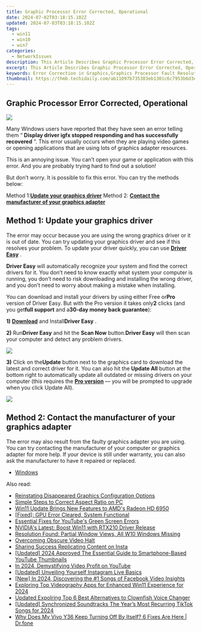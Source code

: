 ```yaml
---
title: Graphic Processor Error Corrected, Operational
date: 2024-07-02T03:18:15.102Z
updated: 2024-07-03T03:18:15.102Z
tags:
  - win11
  - win10
  - win7
categories:
  - NetworkIssues
description: This Article Describes Graphic Processor Error Corrected, Operational
excerpt: This Article Describes Graphic Processor Error Corrected, Operational
keywords: Error Correction in Graphics,Graphics Processor Fault Resolution,Operational Graphics Card Troubleshooting,Graphics Processor Recovery Techniques,Corrected Graphics Driver Installation,Restored Graphic Performance Post-Error,Resolved GPU Error, Running Smoothly
thumbnail: https://thmb.techidaily.com/ab11097b735383eb1301c6c7953b6d3e90027241dcabace0ad8db43fe24b30d7.jpg
---
```


## Graphic Processor Error Corrected, Operational

![](https://images.drivereasy.com/wp-content/uploads/2017/10/img_59db1db2817e5.png)

 Many Windows users have reported that they have seen an error telling them “ **Display driver igfx stopped responding and has successfully recovered** “. This error usually occurs when they are playing video games or opening applications that are using lots of graphics adapter resources.

 This is an annoying issue. You can’t open your game or application with this error. And you are probably trying hard to find out a solution!

 But don’t worry. It is possible to fix this error. You can try the methods below:

 Method 1:[**Update your graphics driver**](#a)
 Method 2: **[Contact the manufacturer of your graphics adapter](#b)**
  
## Method 1: Update your graphics driver

 The error may occur because you are using the wrong graphics driver or it is out of date. You can try updating your graphics driver and see if this resolves your problem. To update your driver quickly, you can use [**Driver Easy**](https://tools.techidaily.com/drivereasy/download/) .

**Driver Easy** will automatically recognize your system and find the correct drivers for it. You don’t need to know exactly what system your computer is running, you don’t need to risk downloading and installing the wrong driver, and you don’t need to worry about making a mistake when installing.

 You can download and install your drivers by using either Free or**Pro** version of Driver Easy. But with the Pro version it takes only**2** clicks (and you get**full support** and a**30-day money back guarantee**):

**1)** [**Download**](https://tools.techidaily.com/drivereasy/download/) and Install**Driver Easy** .

**2)**  Run**Driver Easy** and hit the **Scan Now** button.**Driver Easy** will then scan your computer and detect any problem drivers.

![](https://images.drivereasy.com/wp-content/uploads/2017/08/img_59a3cbf61b437.jpg)

**3)** Click on the**Update** button next to the graphics card to download the latest and correct driver for it. You can also hit the **Update All** button at the bottom right to automatically update all outdated or missing drivers on your computer (this requires the **[Pro version](https://tools.techidaily.com/drivereasy/download/)**  — you will be prompted to upgrade when you click Update All).

![](https://images.drivereasy.com/wp-content/uploads/2017/10/img_59db23f131777.jpg)
  
## Method 2: Contact the manufacturer of your graphics adapter

 The error may also result from the faulty graphics adapter you are using. You can try contacting the manufacturer of your computer or graphics adapter for more help. If your device is still under warranty, you can also ask the manufacturer to have it repaired or replaced.

* [Windows](https://tools.techidaily.com/drivereasy/download/)

<ins class="adsbygoogle"
     style="display:block"
     data-ad-format="autorelaxed"
     data-ad-client="ca-pub-7571918770474297"
     data-ad-slot="1223367746"></ins>



<ins class="adsbygoogle"
     style="display:block"
     data-ad-client="ca-pub-7571918770474297"
     data-ad-slot="8358498916"
     data-ad-format="auto"
     data-full-width-responsive="true"></ins>

<span class="atpl-alsoreadstyle">Also read:</span>
<div><ul>
<li><a href="https://network-issues.techidaily.com/reinstating-disappeared-graphics-configuration-options/"><u>Reinstating Disappeared Graphics Configuration Options</u></a></li>
<li><a href="https://network-issues.techidaily.com/simple-steps-to-correct-aspect-ratio-on-pc/"><u>Simple Steps to Correct Aspect Ratio on PC</u></a></li>
<li><a href="https://network-issues.techidaily.com/win11-update-brings-new-features-to-amds-radeon-hd-6950/"><u>Win11 Update Brings New Features to AMD's Radeon HD 6950</u></a></li>
<li><a href="https://network-issues.techidaily.com/fixed-gpu-error-cleared-system-functional/"><u>[Fixed]: GPU Error Cleared, System Functional</u></a></li>
<li><a href="https://network-issues.techidaily.com/essential-fixes-for-youtubes-green-screen-errors/"><u>Essential Fixes for YouTube's Green Screen Errors</u></a></li>
<li><a href="https://network-issues.techidaily.com/nvidias-latest-boost-win11-with-rtx210-driver-release/"><u>NVIDIA's Latest: Boost Win11 with RTX210 Driver Release</u></a></li>
<li><a href="https://network-issues.techidaily.com/resolution-found-partial-window-views-all-w10-windows-missing/"><u>Resolution Found: Partial Window Views, All W10 Windows Missing</u></a></li>
<li><a href="https://network-issues.techidaily.com/overcoming-obscure-video-halt/"><u>Overcoming Obscure Video Halt</u></a></li>
<li><a href="https://instagram-videos.techidaily.com/sharing-success-replicating-content-on-insta/"><u>Sharing Success  Replicating Content on Insta</u></a></li>
<li><a href="https://youtube-webster.techidaily.com/ed-2024-approved-the-essential-guide-to-smartphone-based-youtube-thumbnails/"><u>[Updated] 2024 Approved  The Essential Guide to Smartphone-Based YouTube Thumbnails</u></a></li>
<li><a href="https://youtube-web.techidaily.com/24-demystifying-video-profit-on-youtube/"><u>In 2024, Demystifying Video Profit on YouTube</u></a></li>
<li><a href="https://instagram-clips.techidaily.com/updated-unveiling-yourself-instagram-live-basics/"><u>[Updated] Unveiling Yourself  Instagram Live Basics</u></a></li>
<li><a href="https://facebook-video-files.techidaily.com/new-in-2024-discovering-the-1-songs-of-facebook-video-insights/"><u>[New] In 2024, Discovering the #1 Songs of Facebook  Video Insights</u></a></li>
<li><a href="https://screen-capture.techidaily.com/exploring-top-videography-apps-for-enhanced-win11-experience-for-2024/"><u>Exploring Top Videography Apps for Enhanced Win11 Experience for 2024</u></a></li>
<li><a href="https://ai-editing-video.techidaily.com/updated-expolring-top-6-best-alternatives-to-clownfish-voice-changer/"><u>Updated Expolring Top 6 Best Alternatives to Clownfish Voice Changer</u></a></li>
<li><a href="https://tiktok-video-files.techidaily.com/updated-synchronized-soundtracks-the-years-most-recurring-tiktok-songs-for-2024/"><u>[Updated] Synchronized Soundtracks  The Year’s Most Recurring TikTok Songs for 2024</u></a></li>
<li><a href="https://howto.techidaily.com/why-does-my-vivo-y36-keep-turning-off-by-itself-6-fixes-are-here-drfone-by-drfone-fix-android-problems-fix-android-problems/"><u>Why Does My Vivo Y36 Keep Turning Off By Itself? 6 Fixes Are Here | Dr.fone</u></a></li>
</ul></div>
